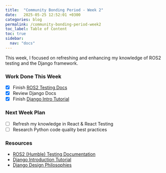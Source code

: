 ```yaml
---
title:  "Community Bonding Period - Week 2"
date:   2025-05-25 12:52:01 +0300
categories: blog
permalink: /community-bonding-period-week2
toc_label: Table of Content
toc: true
sidebar:
  nav: "docs"
---
```


This week, I focused on refreshing and enhancing my knowledge of ROS2 testing and the Django framework.

### Work Done This Week
- [X] Finish [ROS2 Testing Docs](https://docs.ros.org/en/humble/Tutorials/Intermediate/Testing/Testing-Main.html)
- [X] Review Django Docs
- [X] Finish [Django Intro Tutorial](https://docs.djangoproject.com/en/5.2/intro/tutorial01/)

### Next Week Plan
- [ ] Refresh my knowledge in React & React Testing
- [ ] Research Python code quality best practices

### Resources
- [ROS2 (Humble) Testing Documentation](https://docs.ros.org/en/humble/Tutorials/Intermediate/Testing/Testing-Main.html)
- [Django Introduction Tutorial](https://docs.djangoproject.com/en/5.2/intro/tutorial01/)
- [Django Design Philosophies](https://docs.djangoproject.com/en/5.2/misc/design-philosophies/#dry)
